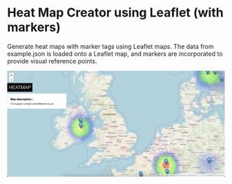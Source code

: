 # Heat Map Creator using Leaflet (with markers)
Generate heat maps with marker tags using Leaflet maps. The data from example.json is loaded onto a Leaflet map, and markers are incorporated to provide visual reference points.

![Heat map with markers built on Leaflet](https://github.com/sihirst/heat-map/blob/main/heat-map.png?raw=true)

